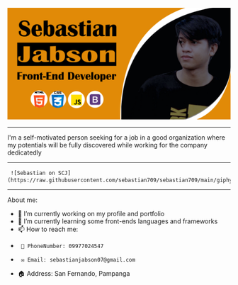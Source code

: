  ![Sebastian on SCJ](https://raw.githubusercontent.com/sebastian709/sebastian709/main/SCJBanner.png)

_________________________________________________

 I'm a self-motivated person seeking for a job in a good organization where my potentials will be fully
discovered while working for the company dedicatedly


_________________________________________________

     ![Sebastian on SCJ](https://raw.githubusercontent.com/sebastian709/sebastian709/main/giphy.gif)

_________________________________________________

About me:

- 🔭 I’m currently working on my profile and portfolio
- 🌱 I’m currently learning some front-ends languages and frameworks
- 📫 How to reach me: 
-      📱 PhoneNumber: 09977024547
-      ✉️ Email: sebastianjabson07@gmail.com
- 🏠 Address: San Fernando, Pampanga

